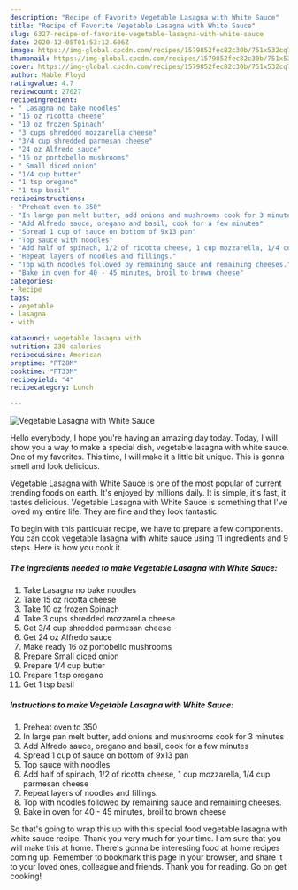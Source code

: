```yaml
---
description: "Recipe of Favorite Vegetable Lasagna with White Sauce"
title: "Recipe of Favorite Vegetable Lasagna with White Sauce"
slug: 6327-recipe-of-favorite-vegetable-lasagna-with-white-sauce
date: 2020-12-05T01:53:12.606Z
image: https://img-global.cpcdn.com/recipes/1579852fec82c30b/751x532cq70/vegetable-lasagna-with-white-sauce-recipe-main-photo.jpg
thumbnail: https://img-global.cpcdn.com/recipes/1579852fec82c30b/751x532cq70/vegetable-lasagna-with-white-sauce-recipe-main-photo.jpg
cover: https://img-global.cpcdn.com/recipes/1579852fec82c30b/751x532cq70/vegetable-lasagna-with-white-sauce-recipe-main-photo.jpg
author: Mable Floyd
ratingvalue: 4.7
reviewcount: 27027
recipeingredient:
- " Lasagna no bake noodles"
- "15 oz ricotta cheese"
- "10 oz frozen Spinach"
- "3 cups shredded mozzarella cheese"
- "3/4 cup shredded parmesan cheese"
- "24 oz Alfredo sauce"
- "16 oz portobello mushrooms"
- " Small diced onion"
- "1/4 cup butter"
- "1 tsp oregano"
- "1 tsp basil"
recipeinstructions:
- "Preheat oven to 350"
- "In large pan melt butter, add onions and mushrooms cook for 3 minutes"
- "Add Alfredo sauce, oregano and basil, cook for a few minutes"
- "Spread 1 cup of sauce on bottom of 9x13 pan"
- "Top sauce with noodles"
- "Add half of spinach, 1/2 of ricotta cheese, 1 cup mozzarella, 1/4 cup parmesan cheese"
- "Repeat layers of noodles and fillings."
- "Top with noodles followed by remaining sauce and remaining cheeses."
- "Bake in oven for 40 - 45 minutes, broil to brown cheese"
categories:
- Recipe
tags:
- vegetable
- lasagna
- with

katakunci: vegetable lasagna with 
nutrition: 230 calories
recipecuisine: American
preptime: "PT28M"
cooktime: "PT33M"
recipeyield: "4"
recipecategory: Lunch

---
```



![Vegetable Lasagna with White Sauce](https://img-global.cpcdn.com/recipes/1579852fec82c30b/751x532cq70/vegetable-lasagna-with-white-sauce-recipe-main-photo.jpg)

Hello everybody, I hope you're having an amazing day today. Today, I will show you a way to make a special dish, vegetable lasagna with white sauce. One of my favorites. This time, I will make it a little bit unique. This is gonna smell and look delicious.



Vegetable Lasagna with White Sauce is one of the most popular of current trending foods on earth. It's enjoyed by millions daily. It is simple, it's fast, it tastes delicious. Vegetable Lasagna with White Sauce is something that I've loved my entire life. They are fine and they look fantastic.


To begin with this particular recipe, we have to prepare a few components. You can cook vegetable lasagna with white sauce using 11 ingredients and 9 steps. Here is how you cook it.

<!--inarticleads1-->

##### The ingredients needed to make Vegetable Lasagna with White Sauce:

1. Take  Lasagna no bake noodles
1. Take 15 oz ricotta cheese
1. Take 10 oz frozen Spinach
1. Take 3 cups shredded mozzarella cheese
1. Get 3/4 cup shredded parmesan cheese
1. Get 24 oz Alfredo sauce
1. Make ready 16 oz portobello mushrooms
1. Prepare  Small diced onion
1. Prepare 1/4 cup butter
1. Prepare 1 tsp oregano
1. Get 1 tsp basil




<!--inarticleads2-->

##### Instructions to make Vegetable Lasagna with White Sauce:

1. Preheat oven to 350
1. In large pan melt butter, add onions and mushrooms cook for 3 minutes
1. Add Alfredo sauce, oregano and basil, cook for a few minutes
1. Spread 1 cup of sauce on bottom of 9x13 pan
1. Top sauce with noodles
1. Add half of spinach, 1/2 of ricotta cheese, 1 cup mozzarella, 1/4 cup parmesan cheese
1. Repeat layers of noodles and fillings.
1. Top with noodles followed by remaining sauce and remaining cheeses.
1. Bake in oven for 40 - 45 minutes, broil to brown cheese




So that's going to wrap this up with this special food vegetable lasagna with white sauce recipe. Thank you very much for your time. I am sure that you will make this at home. There's gonna be interesting food at home recipes coming up. Remember to bookmark this page in your browser, and share it to your loved ones, colleague and friends. Thank you for reading. Go on get cooking!
